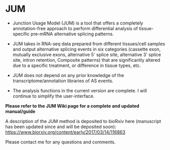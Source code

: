 # JUM
- Junction Usage Model (JUM) is a tool that offers a completely annotation-free approach to perform differential analysis of tissue-specific pre-mRNA alternative splicing patterns.

- JUM takes in RNA-seq data prepared from different tissues/cell samples and output alternative splicing events in six categories (cassette exon, mutually exclusive exons, alternative 5' splice site, alternative 3' splice site, intron retention, Composite patterns) that are significantly altered due to a specific treatment, or difference in tissue types, etc.

- JUM does not depend on any prior knowledge of the transcriptome/annotation libraries of AS events.

- The analysis functions in the current version are complete. I will continue to simplify the user-interface.
  
**Please refer to the JUM Wiki page for a complete and updated manual/guide**

A description of the JUM method is deposited to bioRxiv here (manuscript has been updated since and will be deposited soon): https://www.biorxiv.org/content/early/2017/03/14/116863

Please contact me for any questions and comments. 
